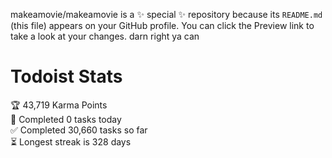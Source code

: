 makeamovie/makeamovie is a ✨ special ✨ repository because its `README.md` (this file) appears on your GitHub profile.
You can click the Preview link to take a look at your changes. darn right ya can

# Todoist Stats

<!-- TODO-IST:START -->
🏆  43,719 Karma Points           
🌸  Completed 0 tasks today           
✅  Completed 30,660 tasks so far           
⏳  Longest streak is 328 days
<!-- TODO-IST:END -->